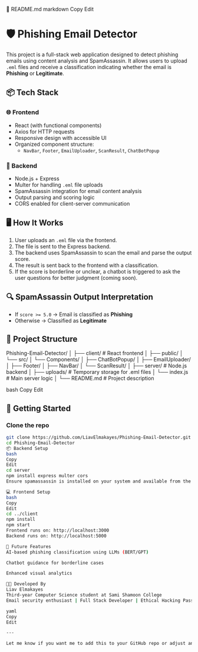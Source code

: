 📄 README.md
markdown
Copy
Edit
# 🛡️ Phishing Email Detector

This project is a full-stack web application designed to detect phishing emails using content analysis and SpamAssassin. It allows users to upload `.eml` files and receive a classification indicating whether the email is **Phishing** or **Legitimate**.

## 📦 Tech Stack

### 🌐 Frontend
- React (with functional components)
- Axios for HTTP requests
- Responsive design with accessible UI
- Organized component structure:
  - `NavBar`, `Footer`, `EmailUploader`, `ScanResult`, `ChatBotPopup`

### 🧠 Backend
- Node.js + Express
- Multer for handling `.eml` file uploads
- SpamAssassin integration for email content analysis
- Output parsing and scoring logic
- CORS enabled for client-server communication

## 🖥️ How It Works

1. User uploads an `.eml` file via the frontend.
2. The file is sent to the Express backend.
3. The backend uses SpamAssassin to scan the email and parse the output score.
4. The result is sent back to the frontend with a classification.
5. If the score is borderline or unclear, a chatbot is triggered to ask the user questions for better judgment (coming soon).

## 🔍 SpamAssassin Output Interpretation

- If `score >= 5.0` → Email is classified as **Phishing**
- Otherwise → Classified as **Legitimate**

## 📁 Project Structure

Phishing-Email-Detector/ │ ├── client/ # React frontend │ ├── public/ │ └── src/ │ └── Components/ │ ├── ChatBotPopup/ │ ├── EmailUploader/ │ ├── Footer/ │ ├── NavBar/ │ └── ScanResult/ │ ├── server/ # Node.js backend │ ├── uploads/ # Temporary storage for .eml files │ └── index.js # Main server logic │ └── README.md # Project description

bash
Copy
Edit

## 🚀 Getting Started

### Clone the repo
```bash
git clone https://github.com/LiavElmakayes/Phishing-Email-Detector.git
cd Phishing-Email-Detector
📦 Backend Setup
bash
Copy
Edit
cd server
npm install express multer cors
Ensure spamassassin is installed on your system and available from the terminal.

💻 Frontend Setup
bash
Copy
Edit
cd ../client
npm install
npm start
Frontend runs on: http://localhost:3000
Backend runs on: http://localhost:5000

💬 Future Features
AI-based phishing classification using LLMs (BERT/GPT)

Chatbot guidance for borderline cases

Enhanced visual analytics

🧑‍💻 Developed By
Liav Elmakayes
Third-year Computer Science student at Sami Shamoon College
Email security enthusiast | Full Stack Developer | Ethical Hacking Passionate

yaml
Copy
Edit

---

Let me know if you want me to add this to your GitHub repo or adjust anything!
